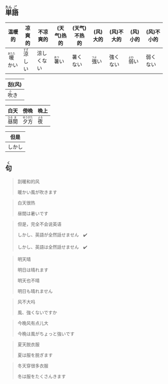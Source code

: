 ## <ruby>単<rt>たん</rt>語<rt>ご</rt></ruby>

| 温暖的                          | 凉爽的                         | 不凉爽的  | (天气)热的                     | (天气)不热的 | (风)大的                      | (风)不大的 | (风)小的                      | (风)不小的 |
| ---------------------------- | --------------------------- | ----- | -------------------------- | ------- | -------------------------- | ------ | -------------------------- | ------ |
| <ruby>暖<rt>あたた</rt>かい</ruby> | <ruby>涼<rt>すず</rt>しい</ruby> | 涼しくない | <ruby>暑<rt>あつ</rt>い</ruby> | 暑くない    | <ruby>強<rt>つよ</rt>い</ruby> | 強くない   | <ruby>弱<rt>よわ</rt>い</ruby> | 弱くない   |

| 刮(风)                       |
| ---------------------------- |
| <ruby>吹<rt>ふ</rt></ruby>き |

| 白天                                   | 傍晚                                    | 晚上                        |
| ------------------------------------ | ------------------------------------- | ------------------------- |
| <ruby>昼<rt>ひる</rt>間<rt>ま</rt></ruby> | <ruby>夕<rt>ゆう</rt>方<rt>がた</rt></ruby> | <ruby>夜<rt>よる</rt></ruby> |

| 但是  |
| --- |
| しかし |

## <ruby>句<rt>く</rt></ruby>

> 刮暖和的风
> 
> 暖かい風が吹きます

> 白天很热
> 
> 昼間は暑いです

> 但是，完全不会说英语
> 
> しかし、英語が全然話せません　✔️
> 
> しかし、英語は全然話せません　✔️

> 明天晴
> 
> 明日は晴れます
> 
> 明天也不晴
> 
> 明日も晴れません

> 风不大吗
> 
> 風、強くないですか

> 今晚风有点儿大
> 
> 今晩は風がちょっと強いです

> 夏天脱衣服
> 
> 夏は服を脱ぎます

> 冬天穿很多衣服
> 
> 冬は服をたくさんきます
